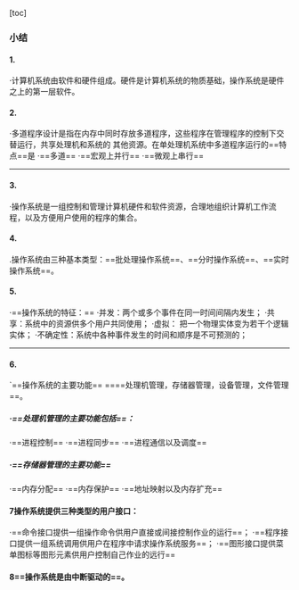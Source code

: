 [toc]
### 小结
#### 1.
·计算机系统由软件和硬件组成。硬件是计算机系统的物质基础，操作系统是硬件之上的第一层软件。
#### 2.
·多道程序设计是指在内存中同时存放多道程序，这些程序在管理程序的控制下交替运行，共享处理机和系统的  其他资源。在单处理机系统中多道程序运行的==特点==是
·==多道==
·==宏观上并行==
·==微观上串行==

----
#### 3.

·操作系统是一组控制和管理计算机硬件和软件资源，合理地组织计算机工作流程，以及方便用户使用的程序的集合。
#### 4.

.操作系统由三种基本类型：==批处理操作系统==、==分时操作系统==、==实时操作系统==。
#### 5.
·==操作系统的特征：==
·并发：两个或多个事件在同一时间间隔内发生；
·共享：系统中的资源供多个用户共同使用；
·虚拟： 把一个物理实体变为若干个逻辑实体；
·不确定性：系统中各种事件发生的时间和顺序是不可预测的；

---
#### 6.
`==操作系统的主要功能==
====处理机管理，存储器管理，设备管理，文件管理==。
##### ·==处理机管理的主要功能包括==：
·==进程控制==
·==进程同步==
·==进程通信以及调度==
##### ·==存储器管理的主要功能==
·==内存分配==
·==内存保护==
·==地址映射以及内存扩充==
#### 7操作系统提供三种类型的用户接口：
·==命令接口提供一组操作命令供用户直接或间接控制作业的运行==；
·==程序接口提供一组系统调用供用户在程序中请求操作系统服务==；
·==图形接口提供菜单图标等图形元素供用户控制自己作业的远行==

#### 8==操作系统是由中断驱动的==。